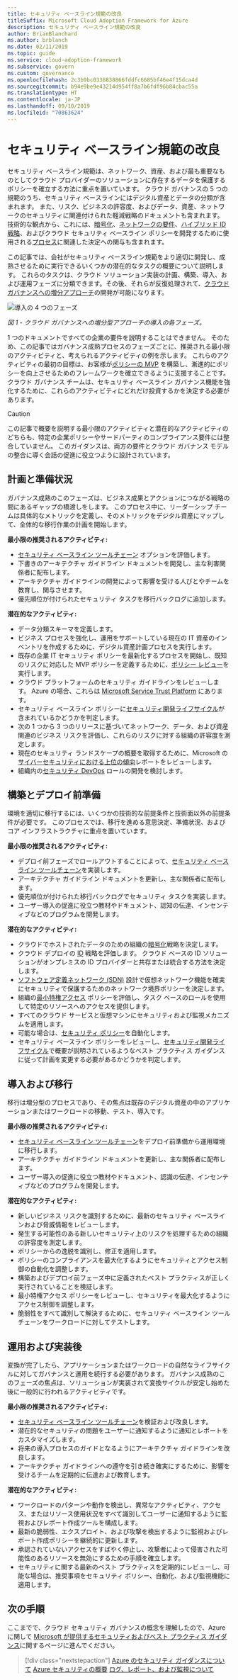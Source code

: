 ```yaml
---
title: セキュリティ ベースライン規範の改良
titleSuffix: Microsoft Cloud Adoption Framework for Azure
description: セキュリティ ベースライン規範の改良
author: BrianBlanchard
ms.author: brblanch
ms.date: 02/11/2019
ms.topic: guide
ms.service: cloud-adoption-framework
ms.subservice: govern
ms.custom: governance
ms.openlocfilehash: 2c3b9bc0338838866fddfc6685bf46e4f15dca4d
ms.sourcegitcommit: b94e9be9e43214d954ff8a7b6fdf96b84cbac55a
ms.translationtype: HT
ms.contentlocale: ja-JP
ms.lasthandoff: 09/10/2019
ms.locfileid: "70863624"
---
```

# <a name="security-baseline-discipline-improvement"></a>セキュリティ ベースライン規範の改良

セキュリティ ベースライン規範は、ネットワーク、資産、および最も重要なものとしてクラウド プロバイダーのソリューションに存在するデータを保護するポリシーを確立する方法に重点を置いています。 クラウド ガバナンスの 5 つの規範のうち、セキュリティ ベースラインにはデジタル資産とデータの分類が含まれます。 また、リスク、ビジネスの許容度、およびデータ、資産、ネットワークのセキュリティに関連付けられた軽減戦略のドキュメントも含まれます。 技術的な観点から、これには、[暗号化](../../decision-guides/encryption/index.md)、[ネットワークの要件](../../decision-guides/software-defined-network/index.md)、[ハイブリッド ID 戦略](../../decision-guides/identity/index.md)、およびクラウド セキュリティ ベースライン ポリシーを開発するために使用される[プロセス](compliance-processes.md)に関連した決定への関与も含まれます。

この記事では、会社がセキュリティ ベースライン規範をより適切に開発し、成熟させるために実行できるいくつかの潜在的なタスクの概要について説明します。 これらのタスクは、クラウド ソリューション実装の計画、構築、導入、および運用フェーズに分類できます。その後、それらが反復処理されて、[クラウド ガバナンスへの増分アプローチ](../journeys/index.md#an-incremental-approach-to-cloud-governance)の開発が可能になります。

![導入の 4 つのフェーズ](../../_images/adoption-phases.png)

*図 1 - クラウド ガバナンスへの増分型アプローチの導入の各フェーズ。*

1 つのドキュメントですべての企業の要件を説明することはできません。 そのため、この記事ではガバナンス成熟プロセスのフェーズごとに、推奨される最小限のアクティビティと、考えられるアクティビティの例を示します。 これらのアクティビティの最初の目標は、お客様が[ポリシーの MVP](../journeys/index.md#an-incremental-approach-to-cloud-governance) を構築し、漸進的にポリシーを向上させるためのフレームワークを確立できるように支援することです。 クラウド ガバナンス チームは、セキュリティ ベースライン ガバナンス機能を強化するために、これらのアクティビティにどれだけ投資するかを決定する必要があります。

> [!CAUTION]
> この記事で概要を説明する最小限のアクティビティと潜在的なアクティビティのどちらも、特定の企業ポリシーやサードパーティのコンプライアンス要件には整合していません。 このガイダンスは、両方の要件とクラウド ガバナンス モデルの整合に導く会話の促進に役立つように設計されています。

## <a name="planning-and-readiness"></a>計画と準備状況

ガバナンス成熟のこのフェーズは、ビジネス成果とアクションにつながる戦略の間にあるギャップの橋渡しをします。 このプロセス中に、リーダーシップ チームは具体的なメトリックを定義し、そのメトリックをデジタル資産にマップして、全体的な移行作業の計画を開始します。

**最小限の推奨されるアクティビティ:**

- [セキュリティ ベースライン ツールチェーン](toolchain.md) オプションを評価します。
- 下書きのアーキテクチャ ガイドライン ドキュメントを開発し、主な利害関係者に配布します。
- アーキテクチャ ガイドラインの開発によって影響を受ける人びとやチームを教育し、関与させます。
- 優先順位が付けられたセキュリティ タスクを移行バックログに追加します。

**潜在的なアクティビティ:**

- データ分類スキーマを定義します。
- ビジネス プロセスを強化し、運用をサポートしている現在の IT 資産のインベントリを作成するために、デジタル資産計画プロセスを実行します。
- 既存の企業 IT セキュリティ ポリシーを最新化するプロセスを開始し、既知のリスクに対応した MVP ポリシーを定義するために、[ポリシー レビュー](../../governance/policy-compliance/what-is-a-cloud-policy-review.md)を実行します。
- クラウド プラットフォームのセキュリティ ガイドラインをレビューします。 Azure の場合、これらは [Microsoft Service Trust Platform](https://www.microsoft.com/trustcenter/stp/default.aspx) にあります。
- セキュリティ ベースライン ポリシーに[セキュリティ開発ライフサイクル](https://www.microsoft.com/securityengineering/sdl)が含まれているかどうかを判定します。
- 次の 1 つから 3 つのリリースに基づいてネットワーク、データ、および資産関連のビジネス リスクを評価し、これらのリスクに対する組織の許容度を測定します。
- 現在のセキュリティ ランドスケープの概要を取得するために、Microsoft の[サイバーセキュリティにおける上位の傾向](https://www.microsoft.com/security/operations/security-intelligence-report)レポートをレビューします。
- 組織内の[セキュリティ DevOps](https://www.microsoft.com/en-us/securityengineering/devsecops) ロールの開発を検討します。

<!-- "en-us" location is required for the URL above. -->

## <a name="build-and-predeployment"></a>構築とデプロイ前準備

環境を適切に移行するには、いくつかの技術的な前提条件と技術面以外の前提条件が必要です。 このプロセスでは、移行を進める意思決定、準備状況、およびコア インフラストラクチャに重点を置いています。

**最小限の推奨されるアクティビティ:**

- デプロイ前フェーズでロールアウトすることによって、[セキュリティ ベースライン ツールチェーン](toolchain.md)を実装します。
- アーキテクチャ ガイドライン ドキュメントを更新し、主な関係者に配布します。
- 優先順位が付けられた移行バックログでセキュリティ タスクを実装します。
- ユーザー導入の促進に役立つ教材やドキュメント、認知の伝達、インセンティブなどのプログラムを開発します。

**潜在的なアクティビティ:**

- クラウドでホストされたデータのための組織の[暗号化](../../decision-guides/encryption/index.md)戦略を決定します。
- クラウド デプロイの [ID](../../decision-guides/identity/index.md) 戦略を評価します。 クラウド ベースの ID ソリューションがオンプレミスの ID プロバイダーと共存または統合する方法を決定します。
- [ソフトウェア定義ネットワーク (SDN)](../../decision-guides/software-defined-network/index.md) 設計で仮想ネットワーク機能を確実にセキュリティで保護するためのネットワーク境界ポリシーを決定します。
- 組織の[最小特権アクセス](/azure/active-directory/users-groups-roles/roles-delegate-by-task) ポリシーを評価し、タスク ベースのロールを使用して特定のリソースへのアクセスを提供します。
- すべてのクラウド サービスと仮想マシンにセキュリティおよび監視メカニズムを適用します。
- 可能な場合は、[セキュリティ ポリシー](../../decision-guides/policy-enforcement/index.md)を自動化します。
- セキュリティ ベースライン ポリシーをレビューし、[セキュリティ開発ライフサイクル](https://www.microsoft.com/securityengineering/sdl)で概要が説明されているようなベスト プラクティス ガイダンスに従って計画を変更する必要があるかどうかを判定します。

## <a name="adopt-and-migrate"></a>導入および移行

移行は増分型のプロセスであり、その焦点は既存のデジタル資産の中のアプリケーションまたはワークロードの移動、テスト、導入です。

**最小限の推奨されるアクティビティ:**

- [セキュリティ ベースライン ツールチェーン](toolchain.md)をデプロイ前準備から運用環境に移行します。
- アーキテクチャ ガイドライン ドキュメントを更新し、主な関係者に配布します。
- ユーザー導入の促進に役立つ教材やドキュメント、認識の伝達、インセンティブなどのプログラムを開発します。

**潜在的なアクティビティ:**

- 新しいビジネス リスクを識別するために、最新のセキュリティ ベースラインおよび脅威情報をレビューします。
- 発生する可能性のある新しいセキュリティ上のリスクを処理するための組織の許容度を測定します。
- ポリシーからの逸脱を識別し、修正を適用します。
- ポリシーのコンプライアンスを最大化するようにセキュリティとアクセス制御の自動化を調整します。
- 構築およびデプロイ前フェーズ中に定義されたベスト プラクティスが正しく実行されていることを検証します。
- 最小特権アクセス ポリシーをレビューし、セキュリティを最大化するようにアクセス制御を調整します。
- 脆弱性をすべて識別して解決するために、セキュリティ ベースライン ツールチェーンをワークロードに対してテストします。

## <a name="operate-and-post-implementation"></a>運用および実装後

変換が完了したら、アプリケーションまたはワークロードの自然なライフサイクルに対してガバナンスと運用を続行する必要があります。 ガバナンス成熟のこのフェーズの焦点は、ソリューションが実装されて変換サイクルが安定し始めた後に一般的に行われるアクティビティです。

**最小限の推奨されるアクティビティ:**

- [セキュリティ ベースライン ツールチェーン](toolchain.md)を検証および改良します。
- 潜在的なセキュリティの問題をユーザーに通知するように通知とレポートをカスタマイズします。
- 将来の導入プロセスのガイドとなるようにアーキテクチャ ガイドラインを改良します。
- アーキテクチャ ガイドラインへの遵守を引き続き確実にするために、影響を受けるチームを定期的に伝達および教育します。

**潜在的なアクティビティ:**

- ワークロードのパターンや動作を検出し、異常なアクティビティ、アクセス、またはリソース使用状況をすべて識別してユーザーに通知するように監視およびレポート作成ツールを構成します。
- 最新の脆弱性、エクスプロイト、および攻撃を検出するように監視およびレポート作成ポリシーを継続的に更新します。
- 承認されていないアクセスをすばやく停止し、攻撃者によって侵害された可能性のあるリソースを無効にするための手順を確立します。
- セキュリティに関する最新のベスト プラクティスを定期的にレビューし、可能な場合は、推奨事項をセキュリティ ポリシー、自動化、および監視機能に適用します。

## <a name="next-steps"></a>次の手順

ここまでで、クラウド セキュリティ ガバナンスの概念を理解したので、Azure に関して [Microsoft が提供するセキュリティおよびベスト プラクティス ガイダンス](azure-security-guidance.md)に関するページに進んでください。

> [!div class="nextstepaction"]
> [Azure のセキュリティ ガイダンスについて](azure-security-guidance.md)
> [Azure セキュリティの概要](/azure/security/azure-security)
> [ログ、レポート、および監視について](../../decision-guides/log-and-report/index.md)
